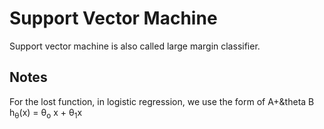 # Support Vector Machine

Support vector machine is also called large margin classifier. 

## Notes
For the lost function, in logistic regression, we use the form of 
          A+&theta B
h<sub>&theta;</sub>(x) = &theta;<sub>o</sub> x + &theta;<sub>1</sub>x



